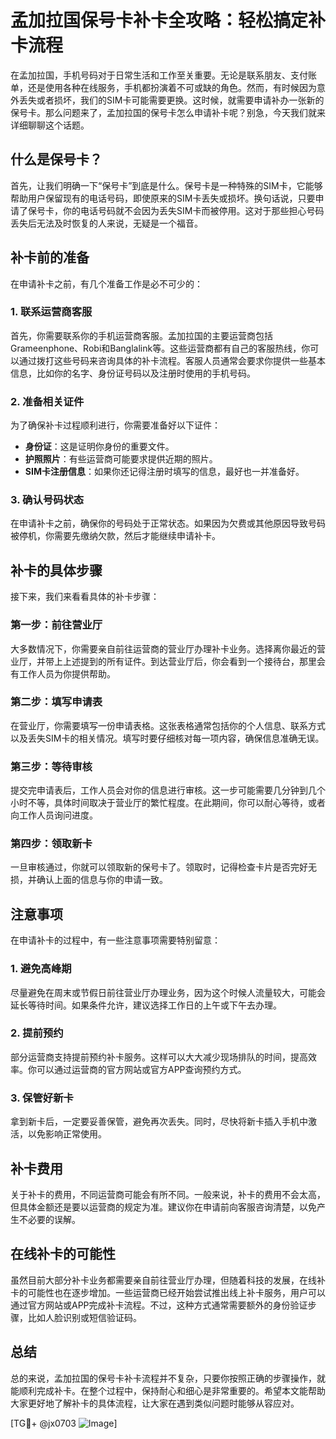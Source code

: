 # 孟加拉国保号卡补卡全攻略：轻松搞定补卡流程

在孟加拉国，手机号码对于日常生活和工作至关重要。无论是联系朋友、支付账单，还是使用各种在线服务，手机都扮演着不可或缺的角色。然而，有时候因为意外丢失或者损坏，我们的SIM卡可能需要更换。这时候，就需要申请补办一张新的保号卡。那么问题来了，孟加拉国的保号卡怎么申请补卡呢？别急，今天我们就来详细聊聊这个话题。

## 什么是保号卡？

首先，让我们明确一下“保号卡”到底是什么。保号卡是一种特殊的SIM卡，它能够帮助用户保留现有的电话号码，即使原来的SIM卡丢失或损坏。换句话说，只要申请了保号卡，你的电话号码就不会因为丢失SIM卡而被停用。这对于那些担心号码丢失后无法及时恢复的人来说，无疑是一个福音。

## 补卡前的准备

在申请补卡之前，有几个准备工作是必不可少的：

### 1. 联系运营商客服

首先，你需要联系你的手机运营商客服。孟加拉国的主要运营商包括Grameenphone、Robi和Banglalink等。这些运营商都有自己的客服热线，你可以通过拨打这些号码来咨询具体的补卡流程。客服人员通常会要求你提供一些基本信息，比如你的名字、身份证号码以及注册时使用的手机号码。

### 2. 准备相关证件

为了确保补卡过程顺利进行，你需要准备好以下证件：
- **身份证**：这是证明你身份的重要文件。
- **护照照片**：有些运营商可能要求提供近期的照片。
- **SIM卡注册信息**：如果你还记得注册时填写的信息，最好也一并准备好。

### 3. 确认号码状态

在申请补卡之前，确保你的号码处于正常状态。如果因为欠费或其他原因导致号码被停机，你需要先缴纳欠款，然后才能继续申请补卡。

## 补卡的具体步骤

接下来，我们来看看具体的补卡步骤：

### 第一步：前往营业厅

大多数情况下，你需要亲自前往运营商的营业厅办理补卡业务。选择离你最近的营业厅，并带上上述提到的所有证件。到达营业厅后，你会看到一个接待台，那里会有工作人员为你提供帮助。

### 第二步：填写申请表

在营业厅，你需要填写一份申请表格。这张表格通常包括你的个人信息、联系方式以及丢失SIM卡的相关情况。填写时要仔细核对每一项内容，确保信息准确无误。

### 第三步：等待审核

提交完申请表后，工作人员会对你的信息进行审核。这一步可能需要几分钟到几个小时不等，具体时间取决于营业厅的繁忙程度。在此期间，你可以耐心等待，或者向工作人员询问进度。

### 第四步：领取新卡

一旦审核通过，你就可以领取新的保号卡了。领取时，记得检查卡片是否完好无损，并确认上面的信息与你的申请一致。

## 注意事项

在申请补卡的过程中，有一些注意事项需要特别留意：

### 1. 避免高峰期

尽量避免在周末或节假日前往营业厅办理业务，因为这个时候人流量较大，可能会延长等待时间。如果条件允许，建议选择工作日的上午或下午去办理。

### 2. 提前预约

部分运营商支持提前预约补卡服务。这样可以大大减少现场排队的时间，提高效率。你可以通过运营商的官方网站或官方APP查询预约方式。

### 3. 保管好新卡

拿到新卡后，一定要妥善保管，避免再次丢失。同时，尽快将新卡插入手机中激活，以免影响正常使用。

## 补卡费用

关于补卡的费用，不同运营商可能会有所不同。一般来说，补卡的费用不会太高，但具体金额还是要以运营商的规定为准。建议你在申请前向客服咨询清楚，以免产生不必要的误解。

## 在线补卡的可能性

虽然目前大部分补卡业务都需要亲自前往营业厅办理，但随着科技的发展，在线补卡的可能性也在逐步增加。一些运营商已经开始尝试推出线上补卡服务，用户可以通过官方网站或APP完成补卡流程。不过，这种方式通常需要额外的身份验证步骤，比如人脸识别或短信验证码。

## 总结

总的来说，孟加拉国的保号卡补卡流程并不复杂，只要你按照正确的步骤操作，就能顺利完成补卡。在整个过程中，保持耐心和细心是非常重要的。希望本文能帮助大家更好地了解补卡的具体流程，让大家在遇到类似问题时能够从容应对。

[TG💪+ @jx0703 ![Image](https://github.com/user-attachments/assets/dbca1d08-cadb-493c-b0ec-ad6f7a83f270)]